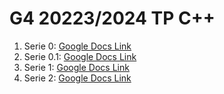 # G4 20223/2024 TP C++

1. Serie 0:  [Google Docs Link](https://docs.google.com/document/d/1ZUoHK7YR-k8nuW-4RMVGRbsrjKPCx1yOkZXdYlJnhPE/edit?usp=sharing)
2. Serie 0.1: [Google Docs Link](https://docs.google.com/document/d/109A1Hu2q15V04WcaWE6mOVQvYCrfO6woaxzbPZ3p8Zg/edit?usp=sharing)
3. Serie 1: [Google Docs Link](https://docs.google.com/document/d/1iXagcR0FSoRfP8kjita81CwjDsO-qBKI89x03p5nlMw/edit?usp=sharing)
4. Serie 2: [Google Docs Link](https://docs.google.com/document/d/1QRJnusl-3ynPse1WJ4EtTtoVwjonT9LjJwRfcE-RVeQ/edit?usp=sharing)
